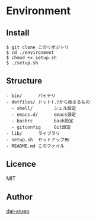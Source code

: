 Environment
==

## Install

```
$ git clone このリポジトリ
$ cd ./environment
$ chmod +x setup.sh
$ ./setup.sh
```

## Structure

```
- bin/      バイナリ
- dotfiles/ ドット(.)から始まるもの
  - shell/        シェル設定
  - emacs.d/      emacs設定
  - bashrc        bash設定
  - gitconfig     Git設定
- lib/      ライブラリ
- setup.sh  セットアップ用
- README.md このファイル
```

## Licence
MIT

## Author
[dai-aiueo](https://github.com/dai-aiueo)



